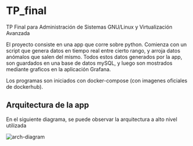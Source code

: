 # TP_final
TP Final para Administración de Sistemas GNU/Linux y Virtualización Avanzada

El proyecto consiste en una app que corre sobre python. Comienza con un script que genera datos en tiempo real entre cierto rango, y arroja datos anómalos que salen del mismo.
Todos estos datos generados por la app, son guardados en una base de datos mySQL, y luego son mostrados mediante graficos en la aplicación Grafana.

Los programas son iniciados con docker-compose (con imagenes oficiales de dockerhub).

## Arquitectura de la app

En el siguiente diagrama, se puede observar la arquitectura a alto nivel utilizada

![arch-diagram](resources/images/arquitectura.png)